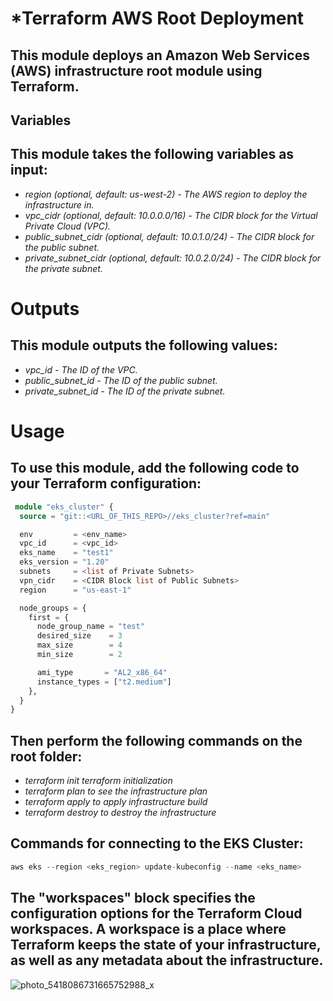 # *Terraform AWS Root Deployment
## This module deploys an Amazon Web Services (AWS) infrastructure root module using Terraform.

## Variables
## This module takes the following variables as input:

- *region (optional, default: us-west-2) - The AWS region to deploy the infrastructure in.*
- *vpc_cidr (optional, default: 10.0.0.0/16) - The CIDR block for the Virtual Private Cloud (VPC).*
- *public_subnet_cidr (optional, default: 10.0.1.0/24) - The CIDR block for the public subnet.*
- *private_subnet_cidr (optional, default: 10.0.2.0/24) - The CIDR block for the private subnet.*
# Outputs
## This module outputs the following values:

- *vpc_id - The ID of the VPC.*
- *public_subnet_id - The ID of the public subnet.*
- *private_subnet_id - The ID of the private subnet.*
# Usage
## To use this module, add the following code to your Terraform configuration:

```terraform
 module "eks_cluster" {
  source = "git::<URL_OF_THIS_REPO>//eks_cluster?ref=main"

  env         = <env_name>
  vpc_id      = <vpc_id>
  eks_name    = "test1"
  eks_version = "1.20"
  subnets     = <list of Private Subnets>
  vpn_cidr    = <CIDR Block list of Public Subnets>
  region      = "us-east-1"

  node_groups = {
    first = {
      node_group_name = "test"
      desired_size    = 3
      max_size        = 4
      min_size        = 2

      ami_type       = "AL2_x86_64"
      instance_types = ["t2.medium"]
    },
  }
}
```
## Then perform the following commands on the root folder:

- *terraform init terraform initialization*
- *terraform plan to see the infrastructure plan*
- *terraform apply to apply infrastructure build*
- *terraform destroy to destroy the infrastructure*
## Commands for connecting to the EKS Cluster:
```terraform
aws eks --region <eks_region> update-kubeconfig --name <eks_name>
```

## The "workspaces" block specifies the configuration options for the Terraform Cloud workspaces. A workspace is a place where Terraform keeps the state of your infrastructure, as well as any metadata about the infrastructure.

![photo_5418086731665752988_x](https://user-images.githubusercontent.com/100186256/218064906-4c662bc8-f72a-477a-8d25-5ac9fdf33e57.jpg)
